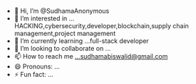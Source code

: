 - 👋 Hi, I’m @SudhamaAnonymous
- 👀 I’m interested in ... HACKING,cybersecurity,developer,blockchain,supply chain management,project management 
- 🌱 I’m currently learning ...full-stack developer
- 💞️ I’m looking to collaborate on ...
- 📫 How to reach me ...sudhamabiswalid@gmail.com
- 😄 Pronouns: ...
- ⚡ Fun fact: ...

<!---
SudhamaAnonymous/SudhamaAnonymous is a ✨ special ✨ repository because its `README.md` (this file) appears on your GitHub profile.
You can click the Preview link to take a look at your changes.
--->
